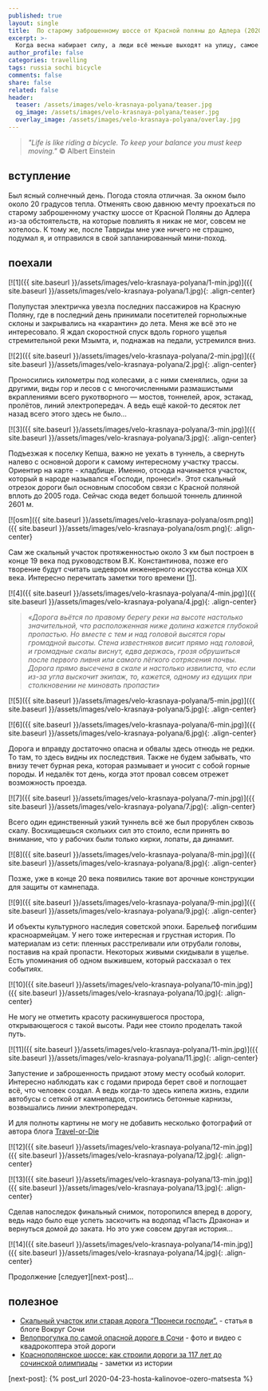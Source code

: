 ```yaml
---
published: true
layout: single
title:  По старому заброшенному шоссе от Красной поляны до Адлера (2020 год)
excerpt: >-
  Когда весна набирает силу, а люди всё меньше выходят на улицу, самое время отправиться на электричке с велосипедом на Красную поляну. И проехаться с ветерком по старому шоссе до Адлера, захватив самый интересный участок - дорогу "Господи, пронеси!"
author_profile: false
categories: travelling
tags: russia sochi bicycle
comments: false
share: false
related: false
header:
  teaser: /assets/images/velo-krasnaya-polyana/teaser.jpg
  og_image: /assets/images/velo-krasnaya-polyana/teaser.jpg
  overlay_image: /assets/images/velo-krasnaya-polyana/overlay.jpg
---
```


> _"Life is like riding a bicycle. To keep your balance you must keep moving."_ © Albert Einstein

## вступление

Был ясный солнечный день. Погода стояла отличная. За окном было около 20 градусов тепла. Отменять свою давнюю мечту проехаться по старому заброшенному участку шоссе от Красной Поляны до Адлера из-за обстоятельств, на которые повлиять я никак не мог, совсем не хотелось. К тому же, после Тавриды мне уже ничего не страшно, подумал я, и отправился в свой запланированный мини-поход.

## поехали

[![1]({{ site.baseurl }}/assets/images/velo-krasnaya-polyana/1-min.jpg)]({{ site.baseurl }}/assets/images/velo-krasnaya-polyana/1.jpg){: .align-center}

Полупустая электричка увезла последних пассажиров на Красную Поляну, где в последний день принимали посетителей горнолыжные склоны и закрывались на «карантин» до лета. Меня же всё это не интересовало. Я ждал скоростной спуск вдоль горного ущелья стремительной реки Мзымта, и, поднажав на педали, устремился вниз.

[![2]({{ site.baseurl }}/assets/images/velo-krasnaya-polyana/2-min.jpg)]({{ site.baseurl }}/assets/images/velo-krasnaya-polyana/2.jpg){: .align-center}

Проносились километры под колесами, а с ними сменялись, одни за другими, виды гор и лесов с с многочисленными размашистыми вкраплениями всего рукотворного — мостов, тоннелей, арок, эстакад, пролётов, линий электропередач. А ведь ещё какой-то десяток лет назад всего этого здесь не было…

[![3]({{ site.baseurl }}/assets/images/velo-krasnaya-polyana/3-min.jpg)]({{ site.baseurl }}/assets/images/velo-krasnaya-polyana/3.jpg){: .align-center}

Подъезжая к поселку Кепша, важно не уехать в туннель, а свернуть налево с основной дороги к самому интересному участку трассы. Ориентир на карте - кладбище. Именно, отсюда начинается участок, который в народе назывался «Господи, пронеси!». Этот скальный отрезок дороги был основным способом связи с Красной поляной вплоть до 2005 года. Сейчас сюда ведет большой тоннель длинной 2601 м.

[![osm]({{ site.baseurl }}/assets/images/velo-krasnaya-polyana/osm.png)]({{ site.baseurl }}/assets/images/velo-krasnaya-polyana/osm.png){: .align-center}

Сам же скальный участок протяженностью около 3 км был построен в конце 19 века под руководством В.К. Константинова, позже его творение будут считать шедевром инженерного искусства конца XIX века. Интересно перечитать заметки того времени [[1][notes]].

[![4]({{ site.baseurl }}/assets/images/velo-krasnaya-polyana/4-min.jpg)]({{ site.baseurl }}/assets/images/velo-krasnaya-polyana/4.jpg){: .align-center}

> _«Дорога вьётся по правому берегу реки на высоте настолько значительной, что расположенная ниже долина кажется глубокой пропастью. Но вместе с тем и над головой высятся горы громадной высоты. Стена известняков висит прямо над головой, и громадные скалы виснут, едва держась, грозя обрушиться после первого ливня или самого лёгкого сотрясения почвы. Дорога прямо высечена в скале и настолько извилиста, что если из-за угла выскочит экипаж, то, кажется, одному из едущих при столкновении не миновать пропасти»_

[![5]({{ site.baseurl }}/assets/images/velo-krasnaya-polyana/5-min.jpg)]({{ site.baseurl }}/assets/images/velo-krasnaya-polyana/5.jpg){: .align-center}

[![6]({{ site.baseurl }}/assets/images/velo-krasnaya-polyana/6-min.jpg)]({{ site.baseurl }}/assets/images/velo-krasnaya-polyana/6.jpg){: .align-center}

Дорога и вправду достаточно опасна и обвалы здесь отнюдь не редки. То там, то здесь видны их последствия. Также не будем забывать, что внизу течет бурная река, которая размывает и уносит с собой горные породы. И недалёк тот день, когда этот провал совсем отрежет возможность проезда.

[![7]({{ site.baseurl }}/assets/images/velo-krasnaya-polyana/7-min.jpg)]({{ site.baseurl }}/assets/images/velo-krasnaya-polyana/7.jpg){: .align-center}

Всего один единственный узкий туннель всё же был прорублен сквозь скалу. Восхищаешься скольких сил это стоило, если принять во внимание, что у рабочих были только кирки, лопаты, да динамит.

[![8]({{ site.baseurl }}/assets/images/velo-krasnaya-polyana/8-min.jpg)]({{ site.baseurl }}/assets/images/velo-krasnaya-polyana/8.jpg){: .align-center}

Позже, уже в конце 20 века появились такие вот арочные конструкции для защиты от камнепада.

[![9]({{ site.baseurl }}/assets/images/velo-krasnaya-polyana/9-min.jpg)]({{ site.baseurl }}/assets/images/velo-krasnaya-polyana/9.jpg){: .align-center}

И объекты культурного наследия советской эпохи. Барельеф погибшим красноармейцам. У него тоже интересная и грустная история. По материалам из сети: пленных расстреливали или отрубали головы, поставив на край пропасти. Некоторых живыми скидывали в ущелье. Есть упоминания об одном выжившем, который рассказал о тех событиях.

[![10]({{ site.baseurl }}/assets/images/velo-krasnaya-polyana/10-min.jpg)]({{ site.baseurl }}/assets/images/velo-krasnaya-polyana/10.jpg){: .align-center}

Не могу не отметить красоту раскинувшегося простора, открывающегося с такой высоты. Ради нее стоило проделать такой путь.

[![11]({{ site.baseurl }}/assets/images/velo-krasnaya-polyana/11-min.jpg)]({{ site.baseurl }}/assets/images/velo-krasnaya-polyana/11.jpg){: .align-center}

Запустение и заброшенность придают этому месту особый колорит. Интересно наблюдать как с годами природа берет своё и поглощает всё, что человек создал. А ведь когда-то здесь кипела жизнь, ездили автобусы с сеткой от камнепадов, строились бетонные карнизы, возвышались линии электропередач.

И для полноты картины не могу не добавить несколько фотографий от автора блога [Travel-or-Die][travelblog]

[![12]({{ site.baseurl }}/assets/images/velo-krasnaya-polyana/12-min.jpg)]({{ site.baseurl }}/assets/images/velo-krasnaya-polyana/12.jpg){: .align-center}

[![13]({{ site.baseurl }}/assets/images/velo-krasnaya-polyana/13-min.jpg)]({{ site.baseurl }}/assets/images/velo-krasnaya-polyana/13.jpg){: .align-center}

Сделав напоследок финальный снимок, поторопился вперед в дорогу, ведь надо было еще успеть заскочить на водопад «Пасть Дракона» и вернуться домой до заката. Но это уже совсем другая история…

[![14]({{ site.baseurl }}/assets/images/velo-krasnaya-polyana/14-min.jpg)]({{ site.baseurl }}/assets/images/velo-krasnaya-polyana/14.jpg){: .align-center}

Продолжение [следует][next-post]…

## полезное

* [Скальный участок или старая дорога “Пронеси господи”.][vokrugsochi] - статья в блоге Вокруг Сочи
* [Велопрогулка по самой опасной дороге в Сочи][travelblog] - фото и видео с квадрокоптера этой дороги
* [Краснополянское шоссе: как строили дороги за 117 лет до сочинской олимпиады][notes] - заметки из истории

[vokrugsochi]: https://vokrugsochi.su/pronesigospodi/
[travelblog]: https://travel-or-die.ru/staraya-doroga-na-krasnuyu-polyanu/
[notes]: http://arch-sochi.ru/2015/10/krasnopolyanskoe-shosse-kak-stroili-dorogi-za-117-let-do-sochinskoy-olimpiadyi/
[next-post]: {% post_url 2020-04-23-hosta-kalinovoe-ozero-matsesta %}
